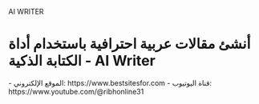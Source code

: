 AI WRITER
<h1>أنشئ مقالات عربية احترافية باستخدام أداة الكتابة الذكية - AI Writer</h1>
- الموقع الإلكتروني: https://www.bestsitesfor.com
- قناة اليوتيوب: https://www.youtube.com/@ribhonline31
